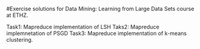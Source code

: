 #Exercise solutions for Data Mining: Learning from Large Data Sets course at ETHZ.

Task1: Mapreduce implementation of LSH
Taks2: Mapreduce implemnetation of PSGD
Task3: Mapreduce implementation of k-means clustering.
